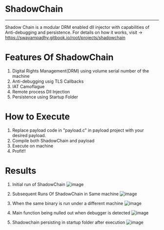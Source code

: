 # ShadowChain
---------
Shadow Chain is a modular DRM enabled dll injector with capabilities of Anti-debugging and persistence. For details on how it works, visit -> https://swayampadhy.gitbook.io/root/projects/shadowchain

# Features Of ShadowChain

1. Digital Rights Management(DRM) using volume serial number of the machine
2. Anti-debugging usig TLS Callbacks
3. IAT Camoflague
4. Remote process Dll Injection
5. Persistence using Startup Folder

# How to Execute

1. Replace payload code in "payload.c" in payload project with your desired payload.
2. Compile both ShadowChain and payload
3. Execute on machine
4. Profit!!

# Results

1. Initial run of ShadowChain
   ![image](https://github.com/user-attachments/assets/652b0586-59a6-40a7-a61f-e95828baad48)

2. Subsequent Runs Of ShadowChain in Same machine
   ![image](https://github.com/user-attachments/assets/21911d7b-466a-4a67-aaab-bce7eff2b6b6)

3. When the same binary is run under a different machine
   ![image](https://github.com/user-attachments/assets/b9da053d-f336-4f08-b07d-6986f7d9add1)

4. Main function being nulled out when debugger is detected
   ![image](https://github.com/user-attachments/assets/56cf39ad-87b7-4ca0-a98c-e296b8521d46)

5. Shadowchain persisting in startup folder after execution
   ![image](https://github.com/user-attachments/assets/3fea32ca-7d73-4ac2-bf2d-aa2837f4382b)
